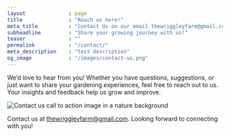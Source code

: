 ```yaml
---
layout              : page
title               : "Reach us here!"
meta_title          : "Contact Us on our email thewriggleyfarm@gmail.com"
subheadline         : "Share your growing journey with us!"
teaser              : ""
permalink           : "/contact/"
meta_description    : "test description"
og_image            : "/images/contact-us.png"
---
```

We’d love to hear from you! Whether you have questions, suggestions, or just want to share your gardening experiences, feel free to reach out to us. Your insights and feedback help us grow and improve.

![Contact us call to action image in a nature background](../../images/contact-us.png)

Contact us at [thewriggleyfarm@gmail.com](mailto:thewriggleyfarm@gmail.com). Looking forward to connecting with you!